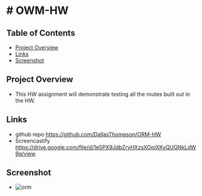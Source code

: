 # # OWM-HW



## Table of Contents

- [Project Overview](#project-overview)
- [Links](#Links)
- [Screenshot](#Screenshot)


## Project Overview
* This HW assignment will demonstrate testing all the routes built out in the HW.

## Links
* github repo https://github.com/DallasThompson/ORM-HW
* Screencastify https://drive.google.com/file/d/1e5PX9JdbZryHXzsXGpiXKvQUGNkLdW9q/view

## Screenshot
* ![orm](https://github.com/DallasThompson/ORM-HW/assets/142254679/89058116-1091-4751-9cfb-fddad27401c8)
